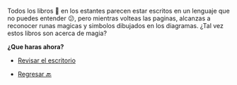 Todos los libros 📕 en los estantes parecen estar escritos en un lenguaje que no puedes entender 😕, pero mientras volteas las paginas, alcanzas a reconocer runas magicas y simbolos dibujados en los diagramas. ¿Tal vez estos libros son acerca de magia?

**¿Que haras ahora?**

- [Revisar el escritorio](3-CA.md)

- [Regresar 🔙](2.md)
